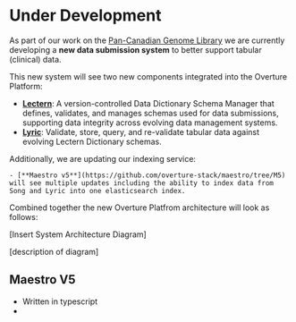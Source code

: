 # Under Development

As part of our work on the [Pan-Canadian Genome Library](https://oicr.on.ca/first-ever-national-library-of-genomic-data-will-help-personalize-cancer-treatment-in-canada-and-around-the-world/) we are currently developing a **new data submission system** to better
support tabular (clinical) data. 

This new system will see two new components integrated into the Overture Platform:

   - [**Lectern**](/docs/under-development/lectern/): A version-controlled Data Dictionary Schema Manager that defines, validates, and manages schemas used for data submissions, supporting data integrity across evolving data management systems.
   - [**Lyric**](/docs/under-development/lyric/): Validate, store, query, and re-validate tabular data against evolving Lectern Dictionary schemas.

Additionally, we are updating our indexing service:

    - [**Maestro v5**](https://github.com/overture-stack/maestro/tree/M5) will see multiple updates including the ability to index data from Song and Lyric into one elasticsearch index.  

Combined together the new Overture Platfrom architecture will look as follows:

[Insert System Architecture Diagram]

[description of diagram]


## Maestro V5

- Written in typescript
-  